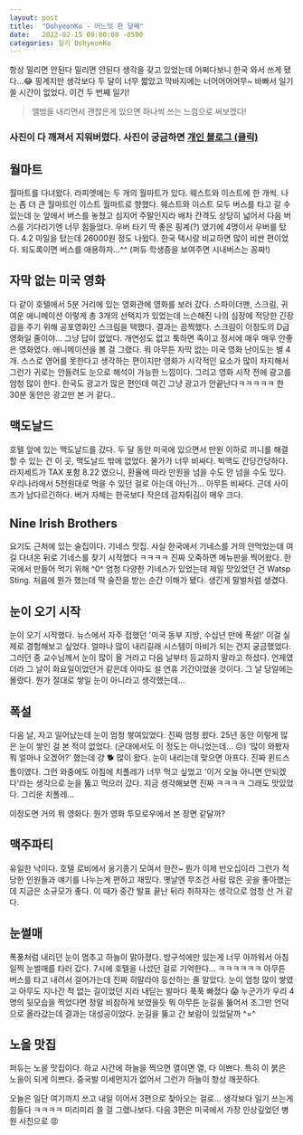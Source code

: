 ```yaml
---
layout: post
title:  "DohyeonKo - 어느덧 한 달째"
date:   2022-02-15 09:00:00 -0500
categories: 일기 DohyeonKo
---
```


항상 밀리면 안된다 밀리면 안된다 생각을 갖고 있었는데 어쩌다보니 한국 와서 쓰게 됐다...😂 핑계지만 생각보다 두 달이 너무 짧았고 막바지에는 너어어어어무~ 바빠서 일기 쓸 시간이 없었다. 이건 두 번째 일기!

> 앨범을 내리면서 괜찮은게 있으면 하나씩 쓰는 느낌으로 써보겠다!

### 사진이 다 깨져서 지워버렸다. 사진이 궁금하면 [개인 블로그 (클릭)](https://codekodo.tistory.com/111)

## 월마트

월마트를 다녀왔다. 라피엣에는 두 개의 월마트가 있다. 웨스트와 이스트에 한 개씩. 나는 좀 더 큰 월마트인 이스트 월마트로 향했다. 웨스트와 이스트 모두 버스를 타고 갈 수 있는데 눈 앞에서 버스를 놓쳤고 심지어 주말인지라 배차 간격도 상당히 넓어서 다음 버스를 기다리기엔 너무 힘들었다. 우버 타기 딱 좋은 핑계(?) 였기에 4명이서 우버를 탔다. 4.2 마일을 탔는데 26000원 정도 나왔다. 한국 택시랑 비교하면 많이 비싼 편이었다. 되도록이면 버스를 애용하자...^^ (퍼듀 학생증을 보여주면 시내버스는 꽁짜!)

## 자막 없는 미국 영화

다 같이 호텔에서 5분 거리에 있는 영화관에 영화를 보러 갔다. 스파이더맨, 스크림, 귀여운 애니메이션 이렇게 총 3개의 선택지가 있었는데 느슨해진 나의 심장에 적당한 긴장감을 주기 위해 공포영화인 스크림을 택했다. 결과는 끔찍했다. 스크림이 이정도의 D급 영화일 줄이야... 그냥 답이 없었다. 개연성도 없고 툭하면 죽이고 정서에 매우 매우 안좋은 영화였다. 애니메이션을 볼 걸 그랬다. 뭐 아무튼 자막 없는 미국 영화 난이도는 별 4개. 스스로 영어를 못한다고 생각하는 편이지만 영화가 시각적인 요소가 많이 차지해서 그런가 귀로는 안들려도 눈으로 해석이 가능한 느낌이다. 그리고 영화 시작 전에 광고를 엄청 많이 한다. 한국도 광고가 많은 편인데 여긴 그냥 광고가 안끝난다ㅋㅋㅋㅋㅋ 한 30분 동안은 광고만 본 거 같다..

## 맥도날드

호텔 앞에 있는 맥도날드를 갔다. 두 달 동안 미국에 있으면서 만원 이하로 끼니를 해결할 수 있는 건 이 곳, 맥도날드 밖에 없었다. 물가가 너무 비싸다. 빅맥도 간당간당하다. 라지세트가 TAX 포함 8.22 였으니, 환율에 따라 만원을 넘을 수도 안 넘을 수도 있다. 우리나라에서 5천원대로 먹을 수 있던 걸로 아는데 아닌가... 아무튼 비싸다. 근데 사이즈가 남다르긴하다. 버거 자체는 한국보다 작은데 감자튀김이 매우 크다.

## Nine Irish Brothers

요기도 근처에 있는 술집이다. 기네스 맛집. 사실 한국에서 기네스를 거의 안먹었는데 여길 다녀온 뒤로 기네스를 찾기 시작했다 ㅋㅋㅋㅋ 진짜 오죽하면 메뉴판을 찍어왔다. 한국에서 만들어 먹기 위해 ^0^ 엄청 다양한 기네스가 있었는데 제일 맛있었던 건 Watsp Sting. 처음에 뭔가 했는데 딱 술잔을 받는 순간 이해가 됐다. 생긴게 말벌처럼 생겼다.

## 눈이 오기 시작

눈이 오기 시작했다. 뉴스에서 자주 접했던 '미국 동부 지방, 수십년 만에 폭설!' 이걸 실제로 경험해보고 싶었다. 얼마나 많이 내리길래 시스템이 마비가 되는 건지 궁금했었다. 그러던 중 교수님께서 눈이 많이 올 거라고 다음 날부터 등교하지 말라고 하셨다. 언제였더라 그 날이 화요일이었던거 같은데 아마도 설 연휴 기간이었을 것이다. 그 날 당일에는 몰랐다. 뭔가 절대로 쌓일 눈이 아니라고 생각했는데...

## 폭설

다음 날, 자고 일어났는데 눈이 엄청 쌓여있었다. 진짜 엄청 왔다. 25년 동안 이렇게 많은 눈이 쌓인 걸 본 적이 없었다. (군대에서도 이 정도는 아니었는데... 😐) ‘많이 와봤자 뭐 얼마나 오겠어?’ 했는데 걍 🐕 많이 왔다. 눈이 내리는데 맞으면 아프다. 진짜 윈드스톰이였다. 그런 와중에도 아침에 치폴레가 너무 먹고 싶었고 '이거 오늘 아니면 안되겠다'라는 생각으로 눈을 뚫고 먹으러 갔다. 지금 생각해보면 진짜 ㅋㅋㅋㅋ 그래도 맛있었다. 그리운 치폴레...

이정도면 거의 뭐 영화다. 뭔가 영화 투모로우에서 본 장면 같달까?

## 맥주파티

유일한 낙이다. 호텔 로비에서 옹기종기 모여서 한잔~ 뭔가 이제 반오십이라 그런가 적당한 인원들과 얘기를 나누는게 편하고 재밌다. 옛날엔 무조건 사람 많은 곳을 좋아했는데 지금은 소규모가 좋다. 이 때가 중간 발표 끝난 뒤라 취하자는 생각으로 엄청 산 거 같다.

## 눈썰매

폭풍처럼 내리던 눈이 멈추고 하늘이 맑아졌다. 방구석에만 있는게 너무 아까워서 아침 일찍 눈썰매를 타러 갔다. 7시에 호텔을 나섰던 걸로 기억한다... ㅋㅋㅋㅋㅋㅋ 아무튼 버스를 타고 내려서 걸어가는데 진짜 히말라야 등산하는 줄 알았다. 눈이 엄청 많이 쌓였고 아무도 지나간 적 없는 길이었던 지라 내딛는 발마다 푹푹 빠졌다 😱 누군가가 우리 4명의 뒷모습을 찍었다면 정말 비참하게 보였을듯 뭐 아무튼 눈길을 뚫어서 조그만 언덕으로 올라갔는데 결과는 대성공이었다. 눈길을 뚫고 간 보람이 있었달까 ^=^

## 노을 맛집

퍼듀는 노을 맛집이다. 하교 시간에 하늘을 찍으면 열이면 열, 다 이쁘다. 특히 이 붉은 노을이 되게 이쁘다. 중국발 미세먼지가 없어서 그런가 하늘이 항상 깨끗하다.

오늘은 일단 여기까지 쓰고 내일 이어서 3편으로 찾아오는 걸로... 생각보다 일기 쓰는게 힘들다 ㅋㅋㅋㅋ 미리미리 쓸 걸 그랬나보다. 다음 3편은 미국에서 가장 인상깊었던 병원 사진으로 😡